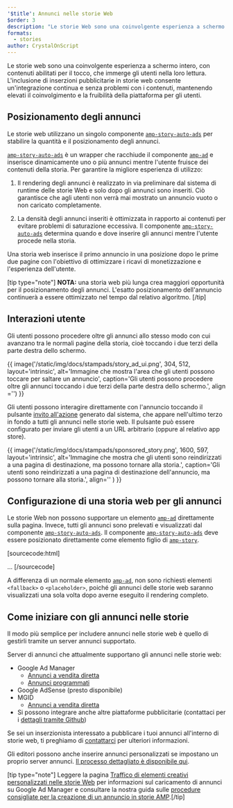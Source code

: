 ```yaml
---
'$title': Annunci nelle storie Web
$order: 3
description: "Le storie Web sono una coinvolgente esperienza a schermo intero, con contenuti abilitati per il tocco, che immerge gli utenti nella loro lettura. L'inclusione di inserzioni pubblicitarie in storie Web consente un'integrazione distribuzione continua e senza problemi..."
formats:
  - stories
author: CrystalOnScript
---
```


Le storie web sono una coinvolgente esperienza a schermo intero, con contenuti abilitati per il tocco, che immerge gli utenti nella loro lettura. L'inclusione di inserzioni pubblicitarie in storie web consente un'integrazione continua e senza problemi con i contenuti, mantenendo elevati il coinvolgimento e la fruibilità della piattaforma per gli utenti.

## Posizionamento degli annunci

Le storie web utilizzano un singolo componente [`amp-story-auto-ads`](../../../documentation/components/reference/amp-story-auto-ads.md) per stabilire la quantità e il posizionamento degli annunci.

[`amp-story-auto-ads`](../../../documentation/components/reference/amp-story-auto-ads.md) è un wrapper che racchiude il componente [`amp-ad`](../../../documentation/components/reference/amp-ad.md) e inserisce dinamicamente uno o più annunci mentre l'utente fruisce dei contenuti della storia. Per garantire la migliore esperienza di utilizzo:

1. Il rendering degli annunci è realizzato in via preliminare dal sistema di runtime delle storie Web e solo dopo gli annunci sono inseriti. Ciò garantisce che agli utenti non verrà mai mostrato un annuncio vuoto o non caricato completamente.

2. La densità degli annunci inseriti è ottimizzata in rapporto ai contenuti per evitare problemi di saturazione eccessiva. Il componente [`amp-story-auto-ads`](../../../documentation/components/reference/amp-story-auto-ads.md) determina quando e dove inserire gli annunci mentre l'utente procede nella storia.

Una storia web inserisce il primo annuncio in una posizione dopo le prime due pagine con l'obiettivo di ottimizzare i ricavi di monetizzazione e l'esperienza dell'utente.

<amp-anim width="360" height="640" src="/static/img/docs/stampads/stamp_gif_ad.gif">
  <amp-img placeholder width="360" height="640" src="/static/img/docs/stampads/stamp_gif_still.png">
  </amp-img></amp-anim>

[tip type="note"] **NOTA:** una storia web più lunga crea maggiori opportunità per il posizionamento degli annunci. L'esatto posizionamento dell'annuncio continuerà a essere ottimizzato nel tempo dal relativo algoritmo. [/tip]

## Interazioni utente

Gli utenti possono procedere oltre gli annunci allo stesso modo con cui avanzano tra le normali pagine della storia, cioè toccando i due terzi della parte destra dello schermo.

{{ image('/static/img/docs/stampads/story_ad_ui.png', 304, 512, layout='intrinsic', alt='Immagine che mostra l\'area che gli utenti possono toccare per saltare un annuncio', caption='Gli utenti possono procedere oltre gli annunci toccando i due terzi della parte destra dello schermo.', align ='') }}

Gli utenti possono interagire direttamente con l'annuncio toccando il pulsante [invito all'azione](story_ads_best_practices.md#call-to-action-button-text-enum) generato dal sistema, che appare nell'ultimo terzo in fondo a tutti gli annunci nelle storie web. Il pulsante può essere configurato per inviare gli utenti a un URL arbitrario (oppure al relativo app store).

{{ image('/static/img/docs/stampads/sponsored_story.png', 1600, 597, layout='intrinsic', alt='Immagine che mostra che gli utenti sono reindirizzati a una pagina di destinazione, ma possono tornare alla storia.', caption='Gli utenti sono reindirizzati a una pagina di destinazione dell\'annuncio, ma possono tornare alla storia.', align='' ) }}

## Configurazione di una storia web per gli annunci

Le storie Web non possono supportare un elemento [`amp-ad`](../../../documentation/components/reference/amp-ad.md) direttamente sulla pagina. Invece, tutti gli annunci sono prelevati e visualizzati dal componente [`amp-story-auto-ads`](../../../documentation/components/reference/amp-story-auto-ads.md). Il componente [`amp-story-auto-ads`](../../../documentation/components/reference/amp-story-auto-ads.md) deve essere posizionato direttamente come elemento figlio di [`amp-story`](../../../documentation/components/reference/amp-story.md).

[sourcecode:html]
<amp-story>
<amp-story-auto-ads>
<script type="application/json">
{
"ad-attributes": {
// ad server configuration
}
}
</script>
</amp-story-auto-ads>
<amp-story-page>
...
</amp-story>
[/sourcecode]

A differenza di un normale elemento [`amp-ad`](../../../documentation/components/reference/amp-ad.md), non sono richiesti elementi `<fallback>` o `<placeholder>`, poiché gli annunci delle storie web saranno visualizzati una sola volta dopo averne eseguito il rendering completo.

## Come iniziare con gli annunci nelle storie

Il modo più semplice per includere annunci nelle storie web è quello di gestirli tramite un server annunci supportato.

Server di annunci che attualmente supportano gli annunci nelle storie web:

- Google Ad Manager <a name="google-ad-manager"></a>
  - [Annunci a vendita diretta](https://support.google.com/admanager/answer/9038178)
  - [Annunci programmati](https://support.google.com/admanager/answer/9416436)
- Google AdSense (presto disponibile)
- MGID
  - [Annunci a vendita diretta](https://help.mgid.com/generate-revenue-with-amp-web-stories)
- Si possono integrare anche altre piattaforme pubblicitarie (contattaci per i [dettagli tramite Github](https://github.com/ampproject/amphtml/issues/30769))

Se sei un inserzionista interessato a pubblicare i tuoi annunci all'interno di storie web, ti preghiamo di [contattarci](mailto:story-ads-wg@google.com) per ulteriori informazioni.

Gli editori possono anche inserire annunci personalizzati se impostano un proprio server annunci. [Il processo dettagliato è disponibile qui](https://github.com/ampproject/amphtml/blob/main/extensions/amp-story/amp-story-ads.md#publisher-placed-ads).

[tip type="note"] Leggere la pagina [Traffico di elementi creativi personalizzati nelle storie Web](https://support.google.com/admanager/answer/9038178) per informazioni sul caricamento di annunci su Google Ad Manager e consultare la nostra guida sulle [procedure consigliate per la creazione di un annuncio in storie AMP](story_ads_best_practices.md).[/tip]

